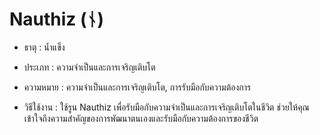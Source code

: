 # Nauthiz (ᚾ)

- ธาตุ : น้ำแข็ง

- ประเภท : ความจำเป็นและการเจริญเติบโต

- ความหมาย : ความจำเป็นและการเจริญเติบโต, การรับมือกับความต้องการ

- วิธีใช้งาน : ใช้รูน Nauthiz เพื่อรับมือกับความจำเป็นและการเจริญเติบโตในชีวิต ช่วยให้คุณเข้าใจถึงความสำคัญของการพัฒนาตนเองและรับมือกับความต้องการของชีวิต
